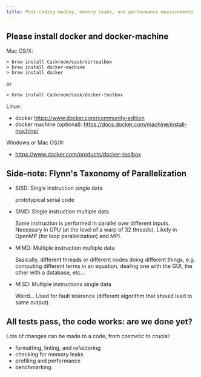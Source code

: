 ```yaml
---
title: Post-coding medley, memory leaks, and performance measurements
---
```


## Please install docker and docker-machine

Mac OS/X:

```
> brew install Caskroom/cask/virtualbox
> brew install docker-machine
> brew install docker
```
or
```
> brew install Caskroom/cask/docker-toolbox
```

Linux:
- docker https://www.docker.com/community-edition
- docker machine (optional): https://docs.docker.com/machine/install-machine/

Windows or Mac OS/X:
- https://www.docker.com/products/docker-toolbox

## Side-note: Flynn's Taxonomy of Parallelization

- SISD: Single instruction single data

  prototypical serial code

- SIMD: Single instruction multiple data

  Same instruction is performed in parallel over different inputs. Necessary
  in GPU (at the level of a warp of 32 threads). Likely in OpenMP
  (for loop parallelization) and MPI.

- MIMD: Multiple instruction multiple data

  Basically, different threads or different nodes doing different things, e.g.
  computing different terms in an equation, dealing one with the GUI, the other
  with a database, etc...

- MISD: Multiple instructions single data

  Weird... Used for fault tolerance (different algorithm that should lead to
  same output).

## All tests pass, the code works: are we done yet?

Lots of changes can be made to a code, from cosmetic to crucial:

- formatting, linting, and refactoring
- checking for memory leaks
- profiling and performance
- benchmarking
